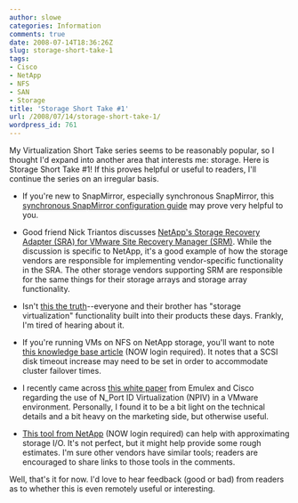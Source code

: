 ```yaml
---
author: slowe
categories: Information
comments: true
date: 2008-07-14T18:36:26Z
slug: storage-short-take-1
tags:
- Cisco
- NetApp
- NFS
- SAN
- Storage
title: 'Storage Short Take #1'
url: /2008/07/14/storage-short-take-1/
wordpress_id: 761
---
```


My Virtualization Short Take series seems to be reasonably popular, so I thought I'd expand into another area that interests me: storage. Here is Storage Short Take #1! If this proves helpful or useful to readers, I'll continue the series on an irregular basis.

* If you're new to SnapMirror, especially synchronous SnapMirror, this [synchronous SnapMirror configuration guide](http://www.wideknowledge.net/synchronous-snapmiror-configuration-guide.html) may prove very helpful to you.

* Good friend Nick Triantos discusses [NetApp's Storage Recovery Adapter (SRA) for VMware Site Recovery Manager (SRM)](http://blogs.netapp.com/storage_nuts_n_bolts/2008/06/site-recovery-m.html). While the discussion is specific to NetApp, it's a good example of how the storage vendors are responsible for implementing vendor-specific functionality in the SRA. The other storage vendors supporting SRM are responsible for the same things for their storage arrays and storage array functionality.

* Isn't [this the truth](http://dcsblog.burtongroup.com/data_center_strategies/2008/07/storage-virtual.html)--everyone and their brother has "storage virtualization" functionality built into their products these days. Frankly, I'm tired of hearing about it.

* If you're running VMs on NFS on NetApp storage, you'll want to note [this knowledge base article](https://now.netapp.com/Knowledgebase/solutionarea.asp?id=kb37986) (NOW login required). It notes that a SCSI disk timeout increase may need to be set in order to accommodate cluster failover times.

* I recently came across [this white paper](http://www.emulex.com/white/hba/CiscoEmulexVirtualizationforVMware.pdf) from Emulex and Cisco regarding the use of N_Port ID Virtualization (NPIV) in a VMware environment. Personally, I found it to be a bit light on the technical details and a bit heavy on the marketing side, but otherwise useful.

* [This tool from NetApp](http://now.netapp.com/NOW/download/tools/sio_ntap/) (NOW login required) can help with approximating storage I/O. It's not perfect, but it might help provide some rough estimates. I'm sure other vendors have similar tools; readers are encouraged to share links to those tools in the comments.

Well, that's it for now. I'd love to hear feedback (good or bad) from readers as to whether this is even remotely useful or interesting.
